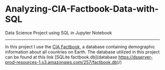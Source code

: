 # Analyzing-CIA-Factbook-Data-with-SQL
Data Science Project using SQL in Jupyter Notebook
***
In this project I use the [CIA Factbook](https://www.cia.gov/the-world-factbook/), a database containing demographic information about all countries on Earth. 
The database utilized in this project can be found at this link  [SQLite factbook.db](database https://dsserver-prod-resources-1.s3.amazonaws.com/257/factbook.db)/)
